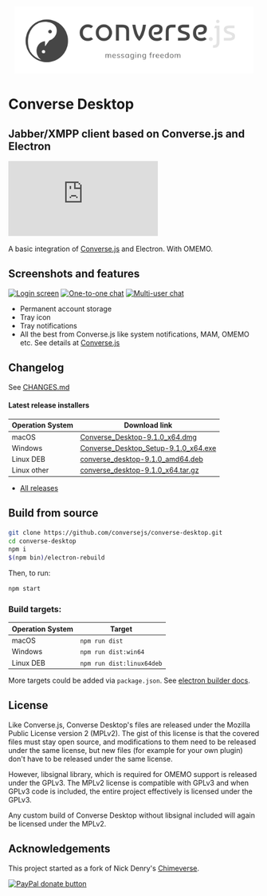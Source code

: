 <h2 style="text-align: center">
  <a href="https://conversejs.org" target="_blank" rel="noopener">
    <img alt="Converse-Desktop" src="https://github.com/conversejs/converse.js/blob/master/logo/readme.png" width="480">
  </a>
</h2>

# Converse Desktop

## Jabber/XMPP client based on Converse.js and Electron

[![XMPP Chat](https://conference.conversejs.org/muc_badge/discuss@conference.conversejs.org)](https://inverse.chat/#converse/room?jid=discuss@conference.conversejs.org)

A basic integration of [Converse.js](https://conversejs.org/) and Electron. With OMEMO.

## Screenshots and features

[![Login screen](https://user-images.githubusercontent.com/6234547/161444310-ed1157fe-4f09-4334-b133-f16a8b1ead86.jpg)](https://user-images.githubusercontent.com/6234547/161444142-87008557-a0ae-414d-ab81-9740502dab30.jpg)
[![One-to-one chat](https://user-images.githubusercontent.com/6234547/161444320-62179698-d4cb-4522-8ee4-5fd727bbff0d.jpg)](https://user-images.githubusercontent.com/6234547/161444152-8a44b284-48a6-4c8e-a16e-95399b4def16.jpg)
[![Multi-user chat](https://user-images.githubusercontent.com/6234547/161444323-5fe7e478-1923-47c3-9e99-84020fb44009.jpg)](https://user-images.githubusercontent.com/6234547/161444156-eb2224a7-6082-4fe7-aa55-44eec093e04d.jpg)


- Permanent account storage
- Tray icon
- Tray notifications
- All the best from Converse.js like system notifications, MAM, OMEMO etc. See details at [Converse.js](https://conversejs.org/)


## Changelog

See [CHANGES.md](https://github.com/conversejs/converse-desktop/blob/master/CHANGES.md)


#### Latest release installers

| Operation System | Download link                                                                                                                                    |
|------------------|--------------------------------------------------------------------------------------------------------------------------------------------------|
| macOS            | [Converse_Desktop-9.1.0_x64.dmg](https://github.com/conversejs/converse-desktop/releases/download/v9.1.0/Converse.Desktop-9.1.0.dmg)             |
| Windows          | [Converse_Desktop_Setup-9.1.0_x64.exe](https://github.com/conversejs/converse-desktop/releases/download/v9.1.0/Converse.Desktop.Setup.9.1.0.exe) |
| Linux DEB        | [converse_desktop-9.1.0_amd64.deb](https://github.com/conversejs/converse-desktop/releases/download/v9.1.0/converse_desktop-9.1.0_amd64.deb)     |
| Linux other      | [converse_desktop-9.1.0_x64.tar.gz](https://github.com/conversejs/converse-desktop/releases/download/v9.1.0/converse_desktop-9.1.0_x64.tar.gz)   |

   - [All releases](https://github.com/conversejs/converse-desktop/releases)


## Build from source

```bash
git clone https://github.com/conversejs/converse-desktop.git
cd converse-desktop
npm i
$(npm bin)/electron-rebuild
```

Then, to run:

```bash
npm start
```

### Build targets:

| Operation System | Target                    |
|------------------|---------------------------|
| macOS            | `npm run dist`            |
| Windows          | `npm run dist:win64`      |
| Linux DEB        | `npm run dist:linux64deb` |

More targets could be added via `package.json`. See [electron builder docs](https://www.electron.build/configuration/configuration).


## License

Like Converse.js, Converse Desktop's files are released under the Mozilla Public License version 2 (MPLv2). The gist of this license is that the covered files must stay open source, and modifications to them need to be released under the same license, but new files (for example for your own plugin) don't have to be released under the same license.

However, libsignal library, which is required for OMEMO support is released under the GPLv3. The MPLv2 license is compatible with GPLv3 and when GPLv3 code is included, the entire project effectively is licensed under the GPLv3.

Any custom build of Converse Desktop without libsignal included will again be licensed
under the MPLv2.


## Acknowledgements

This project started as a fork of Nick Denry's [Chimeverse](https://github.com/conversejs/converse-desktop).

<a href="https://www.paypal.com/cgi-bin/webscr?cmd=_s-xclick&hosted_button_id=6MZ5YRYEDSVSQ&source=url" title="Donate once-off to this project using Paypal">
   <img src="https://img.shields.io/badge/paypal-donate-yellow.svg" alt="PayPal donate button" />
</a>
